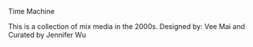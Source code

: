 Time Machine 

This is a collection of mix media in the 2000s. 
Designed by: Vee Mai and Curated by Jennifer Wu

